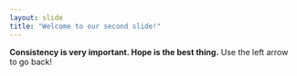 ```yaml
---
layout: slide
title: "Welcome to our second slide!"
---
```

**Consistency is very important. Hope is the best thing.**
Use the left arrow to go back!
